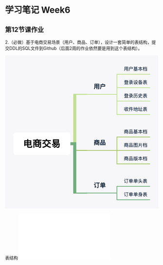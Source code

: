 # 学习笔记 Week6
## 第12节课作业
2.（必做）基于电商交易场景（用户、商品、订单），设计一套简单的表结构，提交DDL的SQL文件到Github（后面2周的作业依然要是用到这个表结构）。

![电商交易](电商交易.png)

表结构 ![sample-shopping](mysql/sample-shopping.sql)